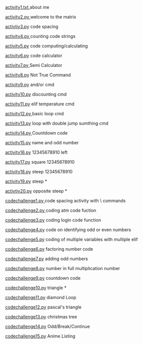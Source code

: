 [activity1.txt 
](https://github.com/KentRovic/ITCS102-FUNDAMENTALS-PROGRAMMING-PYTHON/blob/48762dc67e74d8871c9768ab7c17a81e05228ab7/activity1.txt) about me 

[activity2.py ](https://github.com/KentRovic/ITCS102-FUNDAMENTALS-PROGRAMMING-PYTHON/blob/master/activity2.py) welcome to the matrix

[activtiy3.py](https://github.com/KentRovic/ITCS102-FUNDAMENTALS-PROGRAMMING-PYTHON/blob/master/activity3.py) code spacing

[activity4.py ](https://github.com/KentRovic/ITCS102-FUNDAMENTALS-PROGRAMMING-PYTHON/blob/master/Activity4.py) counting code strings 

[activity5.py](https://github.com/KentRovic/ITCS102-FUNDAMENTALS-PROGRAMMING-PYTHON/blob/master/activity5.py) code computing/calculating

 [activity6.py](https://github.com/KentRovic/ITCS102-FUNDAMENTALS-PROGRAMMING-PYTHON/blob/master/activity6.py) code calculator

[activity7.py
](https://github.com/KentRovic/ITCS102-FUNDAMENTALS-PROGRAMMING-PYTHON/blob/master/activity7.py) Semi Calculator

[activity8.py](https://github.com/KentRovic/ITCS102-FUNDAMENTALS-PROGRAMMING-PYTHON/blob/master/activity8.py) Not True Command

[activity9.py](https://github.com/KentRovic/ITCS102-FUNDAMENTALS-PROGRAMMING-PYTHON/blob/master/activity9.py) and/or cmd

[activity10.py](https://github.com/KentRovic/ITCS102-FUNDAMENTALS-PROGRAMMING-PYTHON/blob/master/activity10.py) discounting cmd

[activity11.py](https://github.com/KentRovic/ITCS102-FUNDAMENTALS-PROGRAMMING-PYTHON/blob/master/activity11.py) elif temperature cmd

[activity12.py ](https://github.com/KentRovic/ITCS102-FUNDAMENTALS-PROGRAMMING-PYTHON/blob/master/activity12.py) basic loop cmd

[activity13.py](https://github.com/KentRovic/ITCS102-FUNDAMENTALS-PROGRAMMING-PYTHON/blob/master/activity13.py) loop with double jump sumthing cmd

[activity14.py
](https://github.com/KentRovic/ITCS102-FUNDAMENTALS-PROGRAMMING-PYTHON/blob/master/activity14.py) Countdown code

[activity15.py](https://github.com/KentRovic/ITCS102-FUNDAMENTALS-PROGRAMMING-PYTHON/blob/master/activity15.py) name and odd number

[activity16.py](https://github.com/KentRovic/ITCS102-FUNDAMENTALS-PROGRAMMING-PYTHON/blob/master/activity16.py) 12345678910 left

[activity17.py](https://github.com/KentRovic/ITCS102-FUNDAMENTALS-PROGRAMMING-PYTHON/blob/master/activity17.py) square 12345678910

[activity18.py](https://github.com/KentRovic/ITCS102-FUNDAMENTALS-PROGRAMMING-PYTHON/blob/master/activity18.py) steep 12345678910

[activity19.py](https://github.com/KentRovic/ITCS102-FUNDAMENTALS-PROGRAMMING-PYTHON/blob/master/activity19.py) steep * 

[activtiy20.py](https://github.com/KentRovic/ITCS102-FUNDAMENTALS-PROGRAMMING-PYTHON/blob/master/activity20.py) opposite steep *



[codechallenge1.py ](https://github.com/KentRovic/ITCS102-FUNDAMENTALS-PROGRAMMING-PYTHON/blob/master/CodeChallenge1.py) code spacing activity with \ commands 

[codechallenge2.py ](https://github.com/KentRovic/ITCS102-FUNDAMENTALS-PROGRAMMING-PYTHON/blob/master/CodeChallenge2.py) coding atm code fuction

[codechallenge3.py](https://github.com/KentRovic/ITCS102-FUNDAMENTALS-PROGRAMMING-PYTHON/blob/master/codechallenge3.py) coding login code function

[codechallenge4.py](https://github.com/KentRovic/ITCS102-FUNDAMENTALS-PROGRAMMING-PYTHON/blob/master/codechallenge4.py) code on identifying odd or even numbers

[codechallenge5.py](https://github.com/KentRovic/ITCS102-FUNDAMENTALS-PROGRAMMING-PYTHON/blob/master/codechallenge5.py) coding of multiple variables with multiple elif

[codechallenge6.py](https://github.com/KentRovic/ITCS102-FUNDAMENTALS-PROGRAMMING-PYTHON/blob/master/codechallenge6.py) factoring number code

[codechallenge7.py](http://github.com/KentRovic/ITCS102-FUNDAMENTALS-PROGRAMMING-PYTHON/blob/master/codechallenge7.py) adding odd numbers

[codechallenge8.py](https://github.com/KentRovic/ITCS102-FUNDAMENTALS-PROGRAMMING-PYTHON/blob/master/codechallenge8.py) number in full multiplication number

[codechallenge9.py](https://github.com/KentRovic/ITCS102-FUNDAMENTALS-PROGRAMMING-PYTHON/blob/master/codechallenge9.py) countdown code

[codechallenge10.py](https://github.com/KentRovic/ITCS102-FUNDAMENTALS-PROGRAMMING-PYTHON/blob/master/codechallenge10.py) triangle *

[codechallenge11.py](https://github.com/KentRovic/ITCS102-FUNDAMENTALS-PROGRAMMING-PYTHON/blob/master/codechallenge11.py) diamond Loop

[codechallenge12.py](https://github.com/KentRovic/ITCS102-FUNDAMENTALS-PROGRAMMING-PYTHON/blob/master/codechallenge12.py) pascal's triangle

[codechallenge13.py](https://github.com/KentRovic/ITCS102-FUNDAMENTALS-PROGRAMMING-PYTHON/blob/master/codechallenge13.py) christmas tree

[codechallenge14.py](https://github.com/KentRovic/ITCS102-FUNDAMENTALS-PROGRAMMING-PYTHON/blob/master/codechallenge14.py) Odd/Break/Continue

[codechallenge15.py](https://github.com/KentRovic/ITCS102-FUNDAMENTALS-PROGRAMMING-PYTHON/blob/master/codechallenge15.py) Anime Listing
